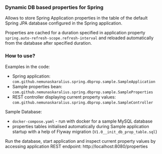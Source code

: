 
### Dynamic DB based properties for Spring

Allows to store Spring Application properties in the table of the default Spring JPA database configured in the Spring application.

Properties are cached for a duration specified in application property 
<code>spring.auto-refresh-scope.refresh-interval</code> and reloaded automatically from the database after specified duration.

### How to use?

Examples in the code:
- Spring application: <code>com.github.nemunaskaralius.spring.dbprop.sample.SampleApplication</code>
- Sample properties bean: <code>com.github.nemunaskaralius.spring.dbprop.sample.SampleProperties</code>
- REST controller displaying current property values: <code>com.github.nemunaskaralius.spring.dbprop.sample.SampleController</code>

Sample Database:
- <code>docker-compose.yaml</code> - run with docker for a sample MySQL database
- properties tables initialised automatically during Sample application startup with a help of Flyway migration (<code>V1.0__init_db_prop_table.sql</code>)

Run the database, start application and inspect current property values by accessing application REST endpoint:
http://localhost:8080/properties
